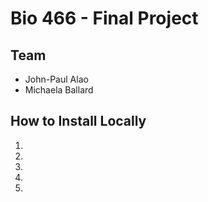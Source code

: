 # Bio 466 - Final Project

## Team

* John-Paul Alao
* Michaela Ballard

## How to Install Locally
1.
2.
3.
4.
5.
